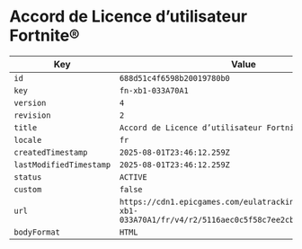 # Accord de Licence d’utilisateur Fortnite®

| Key | Value |
| --- | ----- |
| `id` | `688d51c4f6598b20019780b0` |
| `key` | `fn-xb1-033A70A1` |
| `version` | `4` |
| `revision` | `2` |
| `title` | `Accord de Licence d’utilisateur Fortnite®` |
| `locale` | `fr` |
| `createdTimestamp` | `2025-08-01T23:46:12.259Z` |
| `lastModifiedTimestamp` | `2025-08-01T23:46:12.259Z` |
| `status` | `ACTIVE` |
| `custom` | `false` |
| `url` | `https://cdn1.epicgames.com/eulatracking-download/fn-xb1-033A70A1/fr/v4/r2/5116aec0c5f58c7ee2cbdd9368d594b4.pdf` |
| `bodyFormat` | `HTML` |
